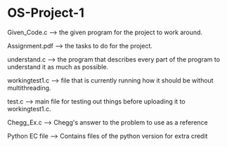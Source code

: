 # OS-Project-1

Given_Code.c --> the given program for the project to work around.

Assignment.pdf --> the tasks to do for the project.

understand.c --> the program that describes every part of the program to understand it
as much as possible.

workingtest1.c --> file that is currently running how it should be without multithreading.

test.c --> main file for testing out things before uploading it to workingtest1.c.

Chegg_Ex.c --> Chegg's answer to the problem to use as a reference

Python EC file --> Contains files of the python version for extra credit
